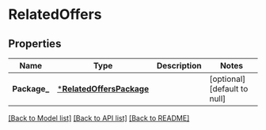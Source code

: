 # RelatedOffers

## Properties
Name | Type | Description | Notes
------------ | ------------- | ------------- | -------------
**Package_** | [***RelatedOffersPackage**](RelatedOffers_Package.md) |  | [optional] [default to null]

[[Back to Model list]](../README.md#documentation-for-models) [[Back to API list]](../README.md#documentation-for-api-endpoints) [[Back to README]](../README.md)


